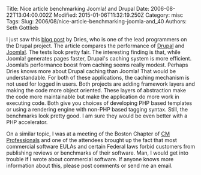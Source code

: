 Title: Nice article benchmarking Joomla! and Drupal
Date: 2006-08-22T13:04:00.002Z
Modified: 2015-01-06T11:32:19.250Z
Category: misc
Tags: 
Slug: 2006/08/nice-article-benchmarking-joomla-and_40
Authors: Seth Gottlieb

I just saw this [blog post](http://buytaert.net/drupal-vs-joomla-performance) by Dries, who is one of the lead programmers on the Drupal project.  The article compares the performance of [Drupal](http://drupal.org) and [Joomla!](http://www.joomla.org).  The tests look pretty fair. The interesting finding is that, while Joomla! generates pages faster, Drupal's caching system is more efficient.  Joomla!s performance boost from caching seems really modest. Perhaps Dries knows more about Drupal caching than Joomla!  That would be understandable.  For both of these applications, the caching mechanism is not used for logged in users.   Both projects are adding framework layers and making the code more object oriented.  These layers of abstraction make the code more maintainable but make the application do more work in executing code.  Both give you choices of developing PHP based templates or using a rendering engine with non-PHP based tagging syntax.  Still, the benchmarks look pretty good.  I am sure they would be even better with a PHP accelerator.   
  
On a similar topic, I was at a meeting of the Boston Chapter of [CM Professionals](http://www.cmprofessionals.org) and one of the attendees brought up the fact that most commercial software EULAs and certain Federal laws forbid customers from publishing reviews or benchmarks of their software.  Man, I would get into trouble if I wrote about commercial software.  If anyone knows more information about this, please post comments or send me an email.
